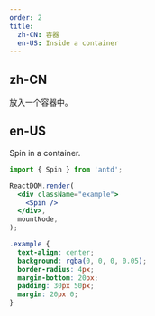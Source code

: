 ```yaml
---
order: 2
title:
  zh-CN: 容器
  en-US: Inside a container
---
```


## zh-CN

放入一个容器中。

## en-US

Spin in a container.

```jsx
import { Spin } from 'antd';

ReactDOM.render(
  <div className="example">
    <Spin />
  </div>,
  mountNode,
);
```

```css
.example {
  text-align: center;
  background: rgba(0, 0, 0, 0.05);
  border-radius: 4px;
  margin-bottom: 20px;
  padding: 30px 50px;
  margin: 20px 0;
}
```
